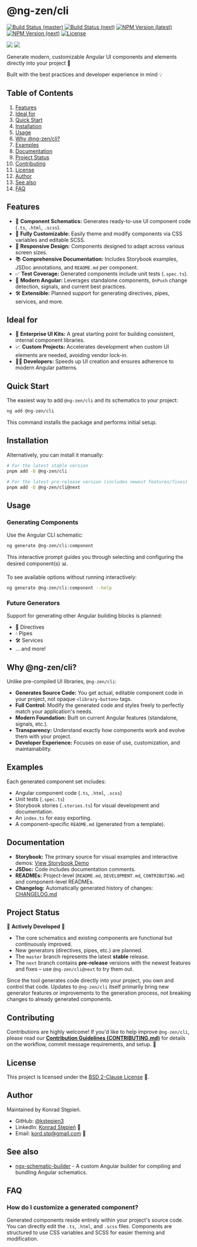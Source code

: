# @ng-zen/cli

[![Build Status (master)](https://img.shields.io/github/actions/workflow/status/kstepien3/ng-zen/ci.yml?branch=master&label=build-master)](https://github.com/kstepien3/ng-zen/actions/workflows/ci.yml)
[![Build Status (next)](https://img.shields.io/github/actions/workflow/status/kstepien3/ng-zen/ci.yml?branch=next&label=build-next)](https://github.com/kstepien3/ng-zen/actions/workflows/ci.yml)
[![NPM Version (latest)](https://img.shields.io/npm/v/@ng-zen/cli/latest?label=npm%40latest)](https://www.npmjs.com/package/@ng-zen/cli)
[![NPM Version (next)](https://img.shields.io/npm/v/@ng-zen/cli/next?label=npm%40next)](https://www.npmjs.com/package/@ng-zen/cli)
[![License](https://img.shields.io/github/license/kstepien3/ng-zen)](https://github.com/kstepien3/ng-zen/blob/master/LICENSE)

[![](https://img.shields.io/badge/-Repository-181818?style=flat&logo=github&logoColor=white)](https://github.com/kstepien3/ng-zen)
[![](https://img.shields.io/badge/-Storybook%20Demo-FF4785?style=flat&logo=storybook&logoColor=white)](https://kstepien3.github.io/ng-zen/)

Generate modern, customizable Angular UI components and elements directly into your project 🚀

Built with the best practices and developer experience in mind 💡

## Table of Contents

1. [Features](#features)
2. [Ideal for](#ideal-for)
3. [Quick Start](#quick-start)
4. [Installation](#installation)
5. [Usage](#usage)
6. [Why @ng-zen/cli?](#why-ng-zencli)
7. [Examples](#examples)
8. [Documentation](#documentation)
9. [Project Status](#project-status)
10. [Contributing](#contributing)
11. [License](#license)
12. [Author](#author)
13. [See also](#see-also)
14. [FAQ](#faq)

## Features

- 🧩 **Component Schematics:** Generates ready-to-use UI component code (`.ts`, `.html`, `.scss`).
- 🎨 **Fully Customizable:** Easily theme and modify components via CSS variables and editable SCSS.
- 📱 **Responsive Design:** Components designed to adapt across various screen sizes.
- 📚 **Comprehensive Documentation:** Includes Storybook examples, JSDoc annotations, and `README.md` per component.
- ✅ **Test Coverage:** Generated components include unit tests (`.spec.ts`).
- 🚀 **Modern Angular:** Leverages standalone components, `OnPush` change detection, signals, and current best practices.
- 🛠 **Extensible:** Planned support for generating directives, pipes, services, and more.

## Ideal for

- 🏢 **Enterprise UI Kits:** A great starting point for building consistent, internal component libraries.
- 📈 **Custom Projects:** Accelerates development when custom UI elements are needed, avoiding vendor lock-in.
- 👩‍💻 **Developers:** Speeds up UI creation and ensures adherence to modern Angular patterns.

## Quick Start

The easiest way to add `@ng-zen/cli` and its schematics to your project:

```bash
ng add @ng-zen/cli
```

This command installs the package and performs initial setup.

## Installation

Alternatively, you can install it manually:

```bash
# For the latest stable version
pnpm add -D @ng-zen/cli

# For the latest pre-release version (includes newest features/fixes)
pnpm add -D @ng-zen/cli@next
```

## Usage

### Generating Components

Use the Angular CLI schematic:

```bash
ng generate @ng-zen/cli:component
```

This interactive prompt guides you through selecting and configuring the desired component(s) 📊.

To see available options without running interactively:

```bash
ng generate @ng-zen/cli:component --help
```

### Future Generators

Support for generating other Angular building blocks is planned:

- 📝 Directives
- 💧 Pipes
- 🛠 Services
- ... and more!

## Why @ng-zen/cli?

Unlike pre-compiled UI libraries, `@ng-zen/cli`:

- **Generates Source Code:** You get actual, editable component code in your project, not opaque `<library-button>` tags.
- **Full Control:** Modify the generated code and styles freely to perfectly match your application's needs.
- **Modern Foundation:** Built on current Angular features (standalone, signals, etc.).
- **Transparency:** Understand exactly how components work and evolve them with your project.
- **Developer Experience:** Focuses on ease of use, customization, and maintainability.

## Examples

Each generated component set includes:

- Angular component code (`.ts`, `.html`, `.scss`)
- Unit tests (`.spec.ts`)
- Storybook stories (`.stories.ts`) for visual development and documentation.
- An `index.ts` for easy exporting.
- A component-specific `README.md` (generated from a template).

## Documentation

- **Storybook:** The primary source for visual examples and interactive demos: [View Storybook Demo](https://kstepien3.github.io/ng-zen/)
- **JSDoc:** Code includes documentation comments.
- **READMEs:** Project-level (`README.md`, `DEVELOPMENT.md`, `CONTRIBUTING.md`) and component-level READMEs.
- **Changelog:** Automatically generated history of changes: [CHANGELOG.md](https://github.com/kstepien3/ng-zen/blob/master/CHANGELOG.md)

## Project Status

🚧 **Actively Developed** 🚧

- The core schematics and existing components are functional but continuously improved.
- New generators (directives, pipes, etc.) are planned.
- The `master` branch represents the latest **stable** release.
- The `next` branch contains **pre-release** versions with the newest features and fixes – use `@ng-zen/cli@next` to try them out.

Since the tool generates code directly into your project, you own and control that code. Updates to `@ng-zen/cli` itself primarily bring new generator features or improvements to the generation process, not breaking changes to already generated components.

## Contributing

Contributions are highly welcome! If you'd like to help improve `@ng-zen/cli`, please read our **[Contribution Guidelines (CONTRIBUTING.md)](https://github.com/kstepien3/ng-zen/blob/master/CONTRIBUTING.md)** for details on the workflow, commit message requirements, and setup. 🤝

## License

This project is licensed under the [BSD 2-Clause License](https://github.com/kstepien3/ng-zen/blob/master/LICENSE) 📜.

## Author

Maintained by Konrad Stępień.

- GitHub: [@kstepien3](https://github.com/kstepien3)
- LinkedIn: [Konrad Stępień](https://www.linkedin.com/in/konradstepien/) 👥
- Email: [kord.stp@gmail.com](mailto:kord.stp@gmail.com?subject=%5BNG-ZEN%5D%20Query) 📨

## See also

- [ngx-schematic-builder](https://github.com/kstepien3/ngx-schematic-builder) - A custom Angular builder for compiling and bundling Angular schematics.

## FAQ

### How do I customize a generated component?

Generated components reside entirely within your project's source code. You can directly edit the `.ts`, `.html`, and `.scss` files. Components are structured to use CSS variables and SCSS for easier theming and modification.
